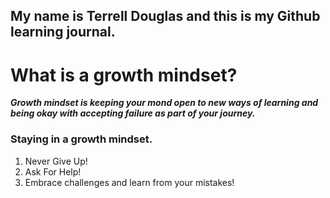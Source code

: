 <h2><strong>My name is Terrell Douglas and this is my Github learning journal.</h2></strong>

<h1>What is a growth mindset?</h1>

<strong><em>Growth mindset is keeping your mond open to new ways of learning and being okay with accepting failure as part of your journey.</strong></em>

<h3>Staying in a growth mindset.</h3>

<ol>
  <li>Never Give Up!</li>
  <li>Ask For Help!</li>
  <li>Embrace challenges and learn from your mistakes!</li>
</ol>
